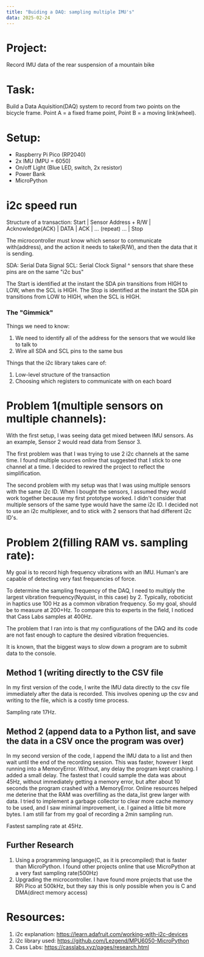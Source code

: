 ```yaml
---
title: "Buiding a DAQ: sampling multiple IMU's"
data: 2025-02-24
---
```

# Project: 
Record IMU data of the rear suspension of a mountain bike

# Task: 
Build a Data Aquisition(DAQ) system to record from two points on the bicycle frame. Point A = a fixed frame point, Point B = a moving link(wheel).

# Setup:
- Raspberry Pi Pico (RP2040)
- 2x IMU (MPU = 6050)
- On/off Light (Blue LED, switch, 2x resistor)
- Power Bank
- MicroPython

# i2c speed run

Structure of a transaction:
Start | Sensor Address + R/W | Acknowledge(ACK) | DATA | ACK | ... (repeat) ... | Stop 

The microcontroller must know which sensor to communicate with(address), and the action it needs to take(R/W), and then the data that it is sending.

SDA: Serial Data Signal
SCL: Serial Clock Signal
^ sensors that share these pins are on the same "i2c bus"

The Start is identified at the instant the SDA pin transitions from HIGH to LOW, when the SCL is HIGH.
The Stop is identified at the instant the SDA pin transitions from LOW to HIGH, when the SCL is HIGH.

### The "Gimmick"
Things we need to know:
1. We need to identify all of the address for the sensors that we would like to talk to
2. Wire all SDA and SCL pins to the same bus

Things that the i2c library takes care of:
1. Low-level structure of the transaction
2. Choosing which registers to communicate with on each board

# Problem 1(multiple sensors on multiple channels):
With the first setup, I was seeing data get mixed between IMU sensors. As an example, Sensor 2 would read data from Sensor 3.

The first problem was that I was trying to use 2 i2c channels at the same time. I found multiple sources online that suggested that I stick to one channel at a time. I decided to rewired the project to reflect the simplification.

The second problem with my setup was that I was using multiple sensors with the same i2c ID. When I bought the sensors, I assumed they would work together because my first prototype worked. I didn't consider that multiple sensors of the same type would have the same i2c ID. I decided not to use an i2c multiplexer, and to stick with 2 sensors that had different i2c ID's.

# Problem 2(filling RAM vs. sampling rate):

My goal is to record high frequency vibrations with an IMU. Human's are capable of detecting very fast frequencies of force. 

To determine the sampling frequency of the DAQ, I need to multiply the largest vibration frequency(Nyquist, in this case) by 2. Typically, roboticist in haptics use 100 Hz as a common vibration frequency. So my goal, should be to measure at 200+Hz. To compare this to experts in the field, I noticed that Cass Labs samples at 400Hz. 

The problem that I ran into is that my configurations of the DAQ and its code are not fast enough to capture the desired vibration frequencies.

It is known, that the biggest ways to slow down a program are to submit data to the console. 

## Method 1 (writing directly to the CSV file

In my first version of the code, I write the IMU data directly to the csv file immediately after the data is recorded. This involves opening up the csv and writing to the file, which is a costly time process.

Sampling rate 17Hz.

## Method 2 (append data to a Python list, and save the data in a CSV once the program was over)

In my second version of the code, I append the IMU data to a list and then wait until the end of the recording session. This was faster, however I kept running into a MemoryError. Without, any delay the program kept crashing. I added a small delay. The fastest that I could sample the data was about 45Hz, without immediately getting a memory error, but after about 10 seconds the program crashed with a MemoryError. Online resources helped me deterine that the RAM was overfilling as the data_list grew larger with data. I tried to implement a garbage collector to clear more cache memory to be used, and I saw minimal improvement, i.e. I gained a little bit more bytes. I am still far from my goal of recording a 2min sampling run.

Fastest sampling rate at 45Hz.

## Further Research
1. Using a programming language(C, as it is precompiled) that is faster than MicroPython. I found other projects online that use MicroPython at a very fast sampling rate(500Hz)
2. Upgrading the microcontroller. I have found more projects that use the RPi Pico at 500kHz, but they say this is only possible when you is C and DMA(direct memory access)

# Resources:
1. i2c explanation: https://learn.adafruit.com/working-with-i2c-devices
2. i2c library used: https://github.com/Lezgend/MPU6050-MicroPython
3. Cass Labs: https://casslabs.xyz/pages/research.html
